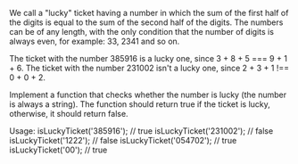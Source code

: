 We call a "lucky" ticket having a number in which the sum of the first half of the digits is equal to the sum of the second half of the digits. The numbers can be of any length, with the only condition that the number of digits is always even, for example: 33, 2341 and so on.

The ticket with the number 385916 is a lucky one, since 3 + 8 + 5 === 9 + 1 + 6. The ticket with the number 231002 isn't a lucky one, since 2 + 3 + 1 !== 0 + 0 + 2.

Implement a function that checks whether the number is lucky (the number is always a string). The function should return true if the ticket is lucky, otherwise, it should return false.

Usage:
isLuckyTicket('385916'); // true
isLuckyTicket('231002'); // false
isLuckyTicket('1222');   // false
isLuckyTicket('054702'); // true
isLuckyTicket('00');     // true